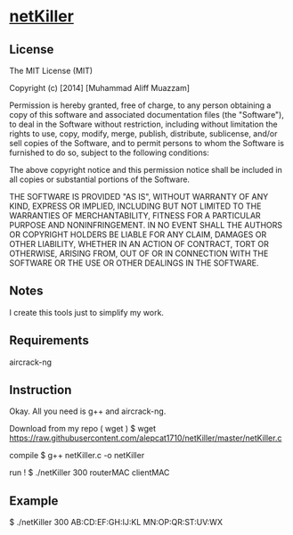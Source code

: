 # [netKiller](https://github.com/alepcat1710/netKiller)

License
-------
The MIT License (MIT)

Copyright (c) [2014] [Muhammad Aliff Muazzam]

Permission is hereby granted, free of charge, to any person obtaining a copy
of this software and associated documentation files (the "Software"), to deal
in the Software without restriction, including without limitation the rights
to use, copy, modify, merge, publish, distribute, sublicense, and/or sell
copies of the Software, and to permit persons to whom the Software is
furnished to do so, subject to the following conditions:

The above copyright notice and this permission notice shall be included in all
copies or substantial portions of the Software.

THE SOFTWARE IS PROVIDED "AS IS", WITHOUT WARRANTY OF ANY KIND, EXPRESS OR
IMPLIED, INCLUDING BUT NOT LIMITED TO THE WARRANTIES OF MERCHANTABILITY,
FITNESS FOR A PARTICULAR PURPOSE AND NONINFRINGEMENT. IN NO EVENT SHALL THE
AUTHORS OR COPYRIGHT HOLDERS BE LIABLE FOR ANY CLAIM, DAMAGES OR OTHER
LIABILITY, WHETHER IN AN ACTION OF CONTRACT, TORT OR OTHERWISE, ARISING FROM,
OUT OF OR IN CONNECTION WITH THE SOFTWARE OR THE USE OR OTHER DEALINGS IN THE
SOFTWARE.


Notes
-----

I create this tools just to simplify my work.


Requirements
------------
aircrack-ng



Instruction
-----------
Okay. All you need is g++ and aircrack-ng.

Download from my repo ( wget )
$    wget https://raw.githubusercontent.com/alepcat1710/netKiller/master/netKiller.c

compile
$    g++ netKiller.c -o netKiller

run !
$    ./netKiller 300 routerMAC clientMAC


Example
-------
$    ./netKiller 300 AB:CD:EF:GH:IJ:KL MN:OP:QR:ST:UV:WX
